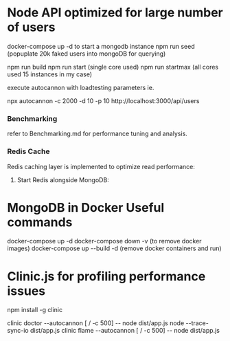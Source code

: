 # Node API optimized for large number of users

docker-compose up -d to start a mongodb instance
npm run seed (popuplate 20k faked users into mongoDB for querying)

npm run build
npm run start (single core used)
npm run startmax (all cores used 15 instances in my case)

execute autocannon with loadtesting parameters ie.

npx autocannon -c 2000 -d 10 -p 10 http://localhost:3000/api/users

### Benchmarking

refer to Benchmarking.md for performance tuning and analysis.
### Redis Cache

Redis caching layer is implemented to optimize read performance:

1. Start Redis alongside MongoDB:


# MongoDB in Docker Useful commands

docker-compose up -d
docker-compose down -v (to remove docker images)
docker-compose up --build -d (remove docker containers and run)


# Clinic.js for profiling performance issues


  npm install -g clinic

  clinic doctor --autocannon [ / -c 500] -- node dist/app.js
 node --trace-sync-io dist/app.js
clinic flame --autocannon [ / -c 500] -- node dist/app.js